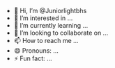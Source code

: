 - 👋 Hi, I’m @Juniorlightbhs
- 👀 I’m interested in ...
- 🌱 I’m currently learning ...
- 💞️ I’m looking to collaborate on ...
- 📫 How to reach me ...
- 😄 Pronouns: ...
- ⚡ Fun fact: ...

<!---
Juniorlightbhs/Juniorlightbhs is a ✨ special ✨ repository because its `README.md` (this file) appears on your GitHub profile.
You can click the Preview link to take a look at your changes.
--->
